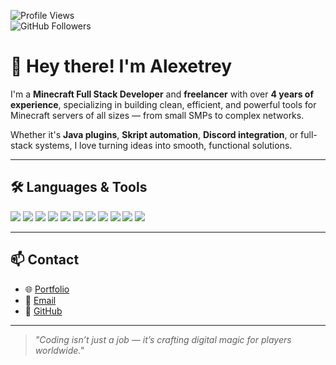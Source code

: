 ![Profile Views](https://komarev.com/ghpvc/?username=alexetrey&style=flat-square)  
![GitHub Followers](https://img.shields.io/github/followers/alexetrey?style=social)

# 👋 Hey there! I'm **Alexetrey**

I'm a **Minecraft Full Stack Developer** and **freelancer** with over **4 years of experience**, specializing in building clean, efficient, and powerful tools for Minecraft servers of all sizes — from small SMPs to complex networks.

Whether it's **Java plugins**, **Skript automation**, **Discord integration**, or full-stack systems, I love turning ideas into smooth, functional solutions.

---

## 🛠️ Languages & Tools

<p>
  <a href="https://www.oracle.com/java/"><img src="https://img.shields.io/badge/Java-ED8B00?style=flat&logo=java&logoColor=white" /></a>
  <a href="https://skriptlang.github.io/"><img src="https://img.shields.io/badge/Skript-00BFFF?style=flat&logo=script&logoColor=white" /></a>
  <a href="https://developer.mozilla.org/en-US/docs/Web/HTML"><img src="https://img.shields.io/badge/HTML5-E34F26?style=flat&logo=html5&logoColor=white" /></a>
  <a href="https://developer.mozilla.org/en-US/docs/Web/CSS"><img src="https://img.shields.io/badge/CSS3-1572B6?style=flat&logo=css3&logoColor=white" /></a>
  <a href="https://developer.mozilla.org/en-US/docs/Web/JavaScript"><img src="https://img.shields.io/badge/JavaScript-F7DF1E?style=flat&logo=javascript&logoColor=black" /></a>
  <a href="https://gradle.org/"><img src="https://img.shields.io/badge/Gradle-02303A?style=flat&logo=gradle&logoColor=white" /></a>
  <a href="https://www.mongodb.com/"><img src="https://img.shields.io/badge/MongoDB-47A248?style=flat&logo=mongodb&logoColor=white" /></a>
  <a href="https://www.mysql.com/"><img src="https://img.shields.io/badge/MySQL-00758F?style=flat&logo=mysql&logoColor=white" /></a>
  <a href="https://git-scm.com/"><img src="https://img.shields.io/badge/Git-F05032?style=flat&logo=git&logoColor=white" /></a>
  <a href="https://www.jetbrains.com/idea/"><img src="https://img.shields.io/badge/IntelliJ-000000?style=flat&logo=intellij-idea&logoColor=white" /></a>
  <a href="https://discord.com/developers/docs/intro"><img src="https://img.shields.io/badge/Discord%20Integration-5865F2?style=flat&logo=discord&logoColor=white" /></a>
</p>

---

## 📫 Contact

- 🌐 [Portfolio](https://alexetreyportfolio.unaux.com/portfolio)  
- 📧 [Email](mailto:alexetrey@gmail.com)  
- 💼 [GitHub](https://github.com/alexetrey)

---

> *"Coding isn’t just a job — it’s crafting digital magic for players worldwide."*
